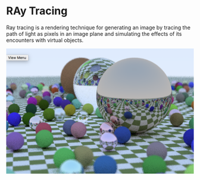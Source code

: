 # RAy Tracing

Ray tracing is a rendering technique for generating an image by tracing the path of light as pixels in an image plane and simulating the effects of its encounters with virtual objects.



![Alt text](Shirley.png?raw=true "Title")
